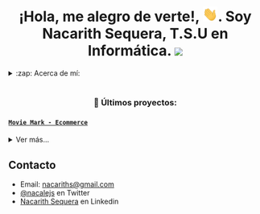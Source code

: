 
<!--
 <h2>
  <img src="https://emojis.slackmojis.com/emojis/images/1531849430/4246/blob-sunglasses.gif?1531849430" width="30"/>¡Hola, me alegro de verte!
</h2>



<h3 align="center">Soy Nacarith Sequera, una apasionada desarrollador web full stack de Venezuela.</h3>

- 🌱 Actualmente estoy cursando el bootcamp Henry, donde me encuentro aprendiendo tecnologías como:  **HTML, JavaScript, ReactJS, Redux, NodeJS, Express, PostgreSQL, Sequelize, CSS**

<p><img align="left" src="https://github-readme-stats.vercel.app/api/top-langs?username=nacalej&show_icons=true&locale=en&layout=compact" alt="nacalej" /></p>


<p>&nbsp;<img align="center" src="https://github-readme-stats.vercel.app/api?username=nacalej&show_icons=true&locale=en" alt="nacalej" /></p>


<p><img align="center" src="https://github-readme-streak-stats.herokuapp.com/?user=nacalej&" alt="nacalej" /></p>


- 📫 ¿Cómo encontrarme? **nacariths@gmail.com**

<h3 align="left">Conecta conmigo:</h3>

<p align="left">

<a href="https://twitter.com/nacalejs" target="_blank"><img align="center" src="https://raw.githubusercontent.com/rahuldkjain/github-profile-readme-generator/master/src/images/icons/Social/twitter.svg" alt="nacalejs" height="30" width="40" /></a>

<a href="https://www.linkedin.com/in/nacarith-sequera/" target="_blank" rel="noopener noreferrer">
 <img align="center" src="https://raw.githubusercontent.com/rahuldkjain/github-profile-readme-generator/master/src/images/icons/Social/linked-in-alt.svg" alt="https://www.linkedin.com/in/nacarith-sequera/" height="30" width="40" /> 
 </a>
 -->
 <h1 align="center">
  ¡Hola, me alegro de verte!, <img src="./assets/saludo.gif" width="30px">. Soy Nacarith Sequera, T.S.U en Informática. <img src="https://emojis.slackmojis.com/emojis/images/1531849430/4246/blob-sunglasses.gif?1531849430" width="30"/>
</h1>
 <details>
  <summary>:zap: Acerca de mí:</summary>

### Desarrollador Web Full Stack.💻

- 👀 Soy muy curiosa, y por eso decidí estudiar programación.
- 🤓 Me interesa mucho la Inteligencia Artificial.
- 🌱 Actualmente estoy realizando un curso de Python, en Udemy.

</details>

<br />


<h3 align="center">📂 Últimos proyectos:</h3>

<tr>
<td>


</td>
<td> <h4 align="left"> <a href="https://www.youtube.com/watch?v=j1T8vVoPyCU&ab_channel=NacarithSequera" target="_blank"><code>Movie Mark - Ecommerce</code></a> </h4>
  <details>
    <summary>Ver más...</summary>

  <p align = "justify">Proyecto grupal realizado para el Bootcamp Henry, el mismo permite visualizar películas en estreno; mejor calificadas, el usuario puede agregar al carrito de compras: comestibles, y los boletos de la película que el mismo haya seleccionado, puede iniciar sesión en la página, para realizar el pago de su pedido a través de MercadoPago. Además, cuenta con un panel de administración, el cual permite administrar todas las películas disponibles, el stock de los comestibles, y visualizar todas las compras realizadas. Las tecnologías que utilizamos fueron: ReactJS, Redux, SASS, para el Front End, NodeJS (Express) con PostgreSQL (conectado con Sequelize), para el Back End. </p>

  <div>
   <p style = 'text-align:center;'>
     <img src="./assets/Movie-Mark.png" alt="JuveYell" width="300px">
    </p>
 </div>

  </details> </td>
</tr>
<tr>
<td>

## Contacto
- Email: nacariths@gmail.com
- [@nacalejs](https://twitter.com/nacalejs) en Twitter
- [Nacarith Sequera](https://www.linkedin.com/in/nacarith-sequera/ "Enlace a mi perfil de Linkedin") en Linkedin


</p>
